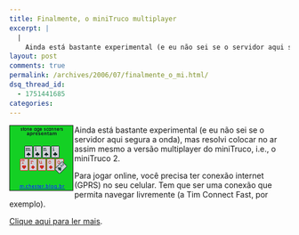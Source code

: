 ```yaml
---
title: Finalmente, o miniTruco multiplayer
excerpt: |
  |
    Ainda está bastante experimental (e eu não sei se o servidor aqui segura a onda), mas resolvi colocar no ar assim mesmo a versão multiplayer do miniTruco, i.e., o miniTruco 2. Para jogar online, você precisa ter conexão internet (GPRS)...
layout: post
comments: true
permalink: /archives/2006/07/finalmente_o_mi.html/
dsq_thread_id:
  - 1751441685
categories:
---
```

<img title="Abertura do jogo" src="/archives/img/minitruco_titulo.png" width="113" height="116" align="left" style="margin-right:2px" border="1" />Ainda está bastante experimental (e eu não sei se o servidor aqui segura a onda), mas resolvi colocar no ar assim mesmo a versão multiplayer do miniTruco, i.e., o miniTruco 2.

Para jogar online, você precisa ter conexão internet (GPRS) no seu celular. Tem que ser uma conexão que permita navegar livremente (a Tim Connect Fast, por exemplo).

[Clique aqui para ler mais][1].

 [1]: /archives/2006/01/mt.html
